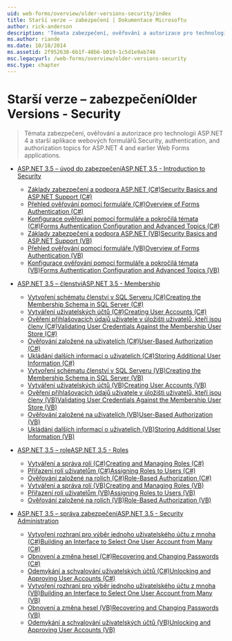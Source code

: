 ```yaml
---
uid: web-forms/overview/older-versions-security/index
title: Starší verze – zabezpečení | Dokumentace Microsoftu
author: rick-anderson
description: 'Témata zabezpečení, ověřování a autorizace pro technologii ASP.NET 4 a starší aplikace webových formulářů.'
ms.author: riande
ms.date: 10/18/2014
ms.assetid: 2f952638-6b1f-48b6-b019-1c5d1e9ab746
msc.legacyurl: /web-forms/overview/older-versions-security
msc.type: chapter
---
```

<a name="older-versions---security"></a><span data-ttu-id="06d2e-103">Starší verze – zabezpečení</span><span class="sxs-lookup"><span data-stu-id="06d2e-103">Older Versions - Security</span></span>
====================
> <span data-ttu-id="06d2e-104">Témata zabezpečení, ověřování a autorizace pro technologii ASP.NET 4 a starší aplikace webových formulářů.</span><span class="sxs-lookup"><span data-stu-id="06d2e-104">Security, authentication, and authorization topics for ASP.NET 4 and earlier Web Forms applications.</span></span>


- [<span data-ttu-id="06d2e-105">ASP.NET 3.5 – úvod do zabezpečení</span><span class="sxs-lookup"><span data-stu-id="06d2e-105">ASP.NET 3.5 - Introduction to Security</span></span>](introduction/index.md)

    - [<span data-ttu-id="06d2e-106">Základy zabezpečení a podpora ASP.NET (C#)</span><span class="sxs-lookup"><span data-stu-id="06d2e-106">Security Basics and ASP.NET Support (C#)</span></span>](introduction/security-basics-and-asp-net-support-cs.md)
    - [<span data-ttu-id="06d2e-107">Přehled ověřování pomocí formuláře (C#)</span><span class="sxs-lookup"><span data-stu-id="06d2e-107">Overview of Forms Authentication (C#)</span></span>](introduction/an-overview-of-forms-authentication-cs.md)
    - [<span data-ttu-id="06d2e-108">Konfigurace ověřování pomocí formuláře a pokročilá témata (C#)</span><span class="sxs-lookup"><span data-stu-id="06d2e-108">Forms Authentication Configuration and Advanced Topics (C#)</span></span>](introduction/forms-authentication-configuration-and-advanced-topics-cs.md)
    - [<span data-ttu-id="06d2e-109">Základy zabezpečení a podpora ASP.NET (VB)</span><span class="sxs-lookup"><span data-stu-id="06d2e-109">Security Basics and ASP.NET Support (VB)</span></span>](introduction/security-basics-and-asp-net-support-vb.md)
    - [<span data-ttu-id="06d2e-110">Přehled ověřování pomocí formuláře (VB)</span><span class="sxs-lookup"><span data-stu-id="06d2e-110">Overview of Forms Authentication (VB)</span></span>](introduction/an-overview-of-forms-authentication-vb.md)
    - [<span data-ttu-id="06d2e-111">Konfigurace ověřování pomocí formuláře a pokročilá témata (VB)</span><span class="sxs-lookup"><span data-stu-id="06d2e-111">Forms Authentication Configuration and Advanced Topics (VB)</span></span>](introduction/forms-authentication-configuration-and-advanced-topics-vb.md)
- [<span data-ttu-id="06d2e-112">ASP.NET 3.5 – členství</span><span class="sxs-lookup"><span data-stu-id="06d2e-112">ASP.NET 3.5 - Membership</span></span>](membership/index.md)

    - [<span data-ttu-id="06d2e-113">Vytvoření schématu členství v SQL Serveru (C#)</span><span class="sxs-lookup"><span data-stu-id="06d2e-113">Creating the Membership Schema in SQL Server (C#)</span></span>](membership/creating-the-membership-schema-in-sql-server-cs.md)
    - [<span data-ttu-id="06d2e-114">Vytváření uživatelských účtů (C#)</span><span class="sxs-lookup"><span data-stu-id="06d2e-114">Creating User Accounts (C#)</span></span>](membership/creating-user-accounts-cs.md)
    - [<span data-ttu-id="06d2e-115">Ověření přihlašovacích údajů uživatele v úložišti uživatelů, kteří jsou členy (C#)</span><span class="sxs-lookup"><span data-stu-id="06d2e-115">Validating User Credentials Against the Membership User Store (C#)</span></span>](membership/validating-user-credentials-against-the-membership-user-store-cs.md)
    - [<span data-ttu-id="06d2e-116">Ověřování založené na uživatelích (C#)</span><span class="sxs-lookup"><span data-stu-id="06d2e-116">User-Based Authorization (C#)</span></span>](membership/user-based-authorization-cs.md)
    - [<span data-ttu-id="06d2e-117">Ukládání dalších informací o uživatelích (C#)</span><span class="sxs-lookup"><span data-stu-id="06d2e-117">Storing Additional User Information (C#)</span></span>](membership/storing-additional-user-information-cs.md)
    - [<span data-ttu-id="06d2e-118">Vytvoření schématu členství v SQL Serveru (VB)</span><span class="sxs-lookup"><span data-stu-id="06d2e-118">Creating the Membership Schema in SQL Server (VB)</span></span>](membership/creating-the-membership-schema-in-sql-server-vb.md)
    - [<span data-ttu-id="06d2e-119">Vytváření uživatelských účtů (VB)</span><span class="sxs-lookup"><span data-stu-id="06d2e-119">Creating User Accounts (VB)</span></span>](membership/creating-user-accounts-vb.md)
    - [<span data-ttu-id="06d2e-120">Ověření přihlašovacích údajů uživatele v úložišti uživatelů, kteří jsou členy (VB)</span><span class="sxs-lookup"><span data-stu-id="06d2e-120">Validating User Credentials Against the Membership User Store (VB)</span></span>](membership/validating-user-credentials-against-the-membership-user-store-vb.md)
    - [<span data-ttu-id="06d2e-121">Ověřování založené na uživatelích (VB)</span><span class="sxs-lookup"><span data-stu-id="06d2e-121">User-Based Authorization (VB)</span></span>](membership/user-based-authorization-vb.md)
    - [<span data-ttu-id="06d2e-122">Ukládání dalších informací o uživatelích (VB)</span><span class="sxs-lookup"><span data-stu-id="06d2e-122">Storing Additional User Information (VB)</span></span>](membership/storing-additional-user-information-vb.md)
- [<span data-ttu-id="06d2e-123">ASP.NET 3.5 – role</span><span class="sxs-lookup"><span data-stu-id="06d2e-123">ASP.NET 3.5 - Roles</span></span>](roles/index.md)

    - [<span data-ttu-id="06d2e-124">Vytváření a správa rolí (C#)</span><span class="sxs-lookup"><span data-stu-id="06d2e-124">Creating and Managing Roles (C#)</span></span>](roles/creating-and-managing-roles-cs.md)
    - [<span data-ttu-id="06d2e-125">Přiřazení rolí uživatelům (C#)</span><span class="sxs-lookup"><span data-stu-id="06d2e-125">Assigning Roles to Users (C#)</span></span>](roles/assigning-roles-to-users-cs.md)
    - [<span data-ttu-id="06d2e-126">Ověřování založené na rolích (C#)</span><span class="sxs-lookup"><span data-stu-id="06d2e-126">Role-Based Authorization (C#)</span></span>](roles/role-based-authorization-cs.md)
    - [<span data-ttu-id="06d2e-127">Vytváření a správa rolí (VB)</span><span class="sxs-lookup"><span data-stu-id="06d2e-127">Creating and Managing Roles (VB)</span></span>](roles/creating-and-managing-roles-vb.md)
    - [<span data-ttu-id="06d2e-128">Přiřazení rolí uživatelům (VB)</span><span class="sxs-lookup"><span data-stu-id="06d2e-128">Assigning Roles to Users (VB)</span></span>](roles/assigning-roles-to-users-vb.md)
    - [<span data-ttu-id="06d2e-129">Ověřování založené na rolích (VB)</span><span class="sxs-lookup"><span data-stu-id="06d2e-129">Role-Based Authorization (VB)</span></span>](roles/role-based-authorization-vb.md)
- [<span data-ttu-id="06d2e-130">ASP.NET 3.5 – správa zabezpečení</span><span class="sxs-lookup"><span data-stu-id="06d2e-130">ASP.NET 3.5 - Security Administration</span></span>](admin/index.md)

    - [<span data-ttu-id="06d2e-131">Vytvoření rozhraní pro výběr jednoho uživatelského účtu z mnoha (C#)</span><span class="sxs-lookup"><span data-stu-id="06d2e-131">Building an Interface to Select One User Account from Many (C#)</span></span>](admin/building-an-interface-to-select-one-user-account-from-many-cs.md)
    - [<span data-ttu-id="06d2e-132">Obnovení a změna hesel (C#)</span><span class="sxs-lookup"><span data-stu-id="06d2e-132">Recovering and Changing Passwords (C#)</span></span>](admin/recovering-and-changing-passwords-cs.md)
    - [<span data-ttu-id="06d2e-133">Odemykání a schvalování uživatelských účtů (C#)</span><span class="sxs-lookup"><span data-stu-id="06d2e-133">Unlocking and Approving User Accounts (C#)</span></span>](admin/unlocking-and-approving-user-accounts-cs.md)
    - [<span data-ttu-id="06d2e-134">Vytvoření rozhraní pro výběr jednoho uživatelského účtu z mnoha (VB)</span><span class="sxs-lookup"><span data-stu-id="06d2e-134">Building an Interface to Select One User Account from Many (VB)</span></span>](admin/building-an-interface-to-select-one-user-account-from-many-vb.md)
    - [<span data-ttu-id="06d2e-135">Obnovení a změna hesel (VB)</span><span class="sxs-lookup"><span data-stu-id="06d2e-135">Recovering and Changing Passwords (VB)</span></span>](admin/recovering-and-changing-passwords-vb.md)
    - [<span data-ttu-id="06d2e-136">Odemykání a schvalování uživatelských účtů (VB)</span><span class="sxs-lookup"><span data-stu-id="06d2e-136">Unlocking and Approving User Accounts (VB)</span></span>](admin/unlocking-and-approving-user-accounts-vb.md)
